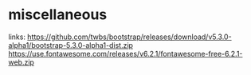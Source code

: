 # miscellaneous

links:
https://github.com/twbs/bootstrap/releases/download/v5.3.0-alpha1/bootstrap-5.3.0-alpha1-dist.zip
https://use.fontawesome.com/releases/v6.2.1/fontawesome-free-6.2.1-web.zip

